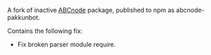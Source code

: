 A fork of inactive [ABCnode](http://travis-ci.org/sergi/abcnode) package, published to npm as abcnode-pakkunbot.

Contains the following fix:
- Fix broken parser module require.
